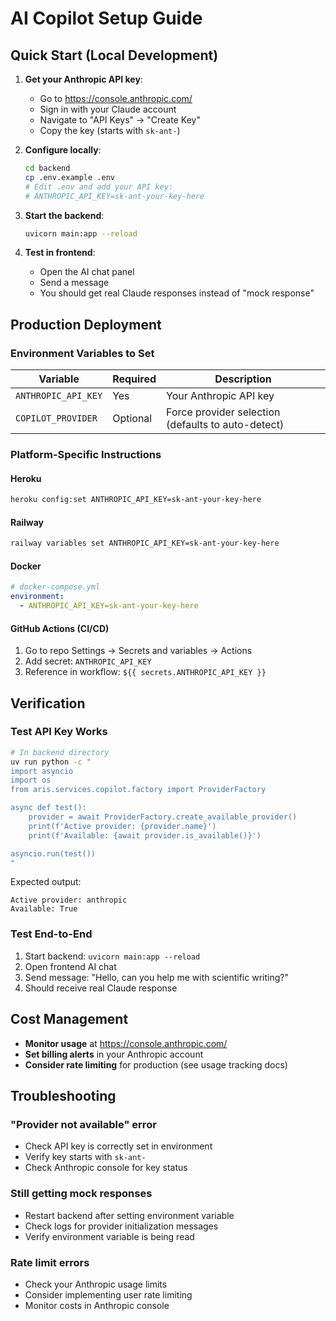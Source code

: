 # AI Copilot Setup Guide

## Quick Start (Local Development)

1. **Get your Anthropic API key**:
   - Go to https://console.anthropic.com/
   - Sign in with your Claude account
   - Navigate to "API Keys" → "Create Key"
   - Copy the key (starts with `sk-ant-`)

2. **Configure locally**:
   ```bash
   cd backend
   cp .env.example .env
   # Edit .env and add your API key:
   # ANTHROPIC_API_KEY=sk-ant-your-key-here
   ```

3. **Start the backend**:
   ```bash
   uvicorn main:app --reload
   ```

4. **Test in frontend**:
   - Open the AI chat panel
   - Send a message
   - You should get real Claude responses instead of "mock response"

## Production Deployment

### Environment Variables to Set

| Variable | Required | Description |
|----------|----------|-------------|
| `ANTHROPIC_API_KEY` | Yes | Your Anthropic API key |
| `COPILOT_PROVIDER` | Optional | Force provider selection (defaults to auto-detect) |

### Platform-Specific Instructions

#### Heroku
```bash
heroku config:set ANTHROPIC_API_KEY=sk-ant-your-key-here
```

#### Railway
```bash
railway variables set ANTHROPIC_API_KEY=sk-ant-your-key-here
```

#### Docker
```yaml
# docker-compose.yml
environment:
  - ANTHROPIC_API_KEY=sk-ant-your-key-here
```

#### GitHub Actions (CI/CD)
1. Go to repo Settings → Secrets and variables → Actions
2. Add secret: `ANTHROPIC_API_KEY`
3. Reference in workflow: `${{ secrets.ANTHROPIC_API_KEY }}`

## Verification

### Test API Key Works
```bash
# In backend directory
uv run python -c "
import asyncio
import os
from aris.services.copilot.factory import ProviderFactory

async def test():
    provider = await ProviderFactory.create_available_provider()
    print(f'Active provider: {provider.name}')
    print(f'Available: {await provider.is_available()}')

asyncio.run(test())
"
```

Expected output:
```
Active provider: anthropic
Available: True
```

### Test End-to-End
1. Start backend: `uvicorn main:app --reload`
2. Open frontend AI chat
3. Send message: "Hello, can you help me with scientific writing?"
4. Should receive real Claude response

## Cost Management

- **Monitor usage** at https://console.anthropic.com/
- **Set billing alerts** in your Anthropic account
- **Consider rate limiting** for production (see usage tracking docs)

## Troubleshooting

### "Provider not available" error
- Check API key is correctly set in environment
- Verify key starts with `sk-ant-`
- Check Anthropic console for key status

### Still getting mock responses
- Restart backend after setting environment variable
- Check logs for provider initialization messages
- Verify environment variable is being read

### Rate limit errors
- Check your Anthropic usage limits
- Consider implementing user rate limiting
- Monitor costs in Anthropic console